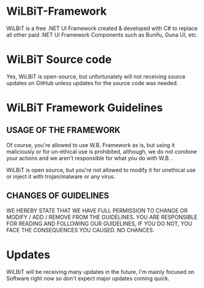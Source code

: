 # WiLBiT-Framework
WiLBiT is a free .NET UI Framework created &amp; developed with C# to replace all other paid .NET UI Framework Components such as Bunifu, Guna UI, etc. 

# WiLBiT Source code
Yes, WiLBiT is open-source, but unfortunately will not receiving source updates on GitHub unless updates for the source code was needed.

# WiLBiT Framework Guidelines

## USAGE OF THE FRAMEWORK

Of course, you're allowed to use W.B. Framework as is, but using it maliciously or for un-ethical use is prohibited, although, we do not condone your actions and we aren't responsible for what you do with W.B. .

WiLBiT is open source, but you're not allowed to modify it for unethical use or inject it with trojan/malware or any virus.

## CHANGES OF GUIDELINES

WE HEREBY STATE THAT WE HAVE FULL PERMISSION TO CHANGE OR MODIFY / ADD / REMOVE FROM THE GUIDELINES. YOU ARE RESPONSIBLE FOR READING AND FOLLOWING OUR GUIDELINES, IF YOU DO NOT, YOU FACE THE CONSEQUENCES YOU CAUSED. NO CHANCES.

# Updates

WiLBiT will be receiving many updates in the future, I'm mainly focused on Software right now so don't expect major updates coming quick.

